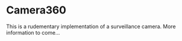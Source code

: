 Camera360
==========

This is a rudementary implementation of a surveillance camera. More information to come...